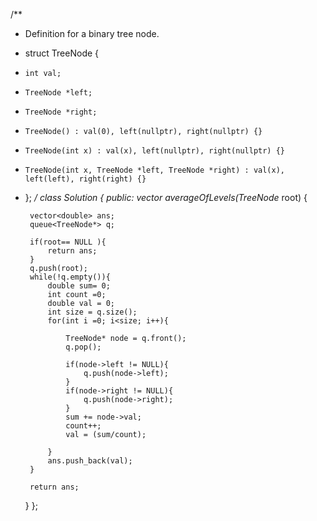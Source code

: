 /**
 * Definition for a binary tree node.
 * struct TreeNode {
 *     int val;
 *     TreeNode *left;
 *     TreeNode *right;
 *     TreeNode() : val(0), left(nullptr), right(nullptr) {}
 *     TreeNode(int x) : val(x), left(nullptr), right(nullptr) {}
 *     TreeNode(int x, TreeNode *left, TreeNode *right) : val(x), left(left), right(right) {}
 * };
 */
class Solution {
public:
    vector<double> averageOfLevels(TreeNode* root) {

        vector<double> ans;
        queue<TreeNode*> q;

        if(root== NULL ){
            return ans;
        }
        q.push(root);
        while(!q.empty()){
            double sum= 0;
            int count =0;
            double val = 0;
            int size = q.size();
            for(int i =0; i<size; i++){

                TreeNode* node = q.front();
                q.pop();

                if(node->left != NULL){
                    q.push(node->left);
                }
                if(node->right != NULL){
                    q.push(node->right);
                }
                sum += node->val;
                count++;
                val = (sum/count);
                
            }
            ans.push_back(val);
        }

        return ans;
        
    }
};
